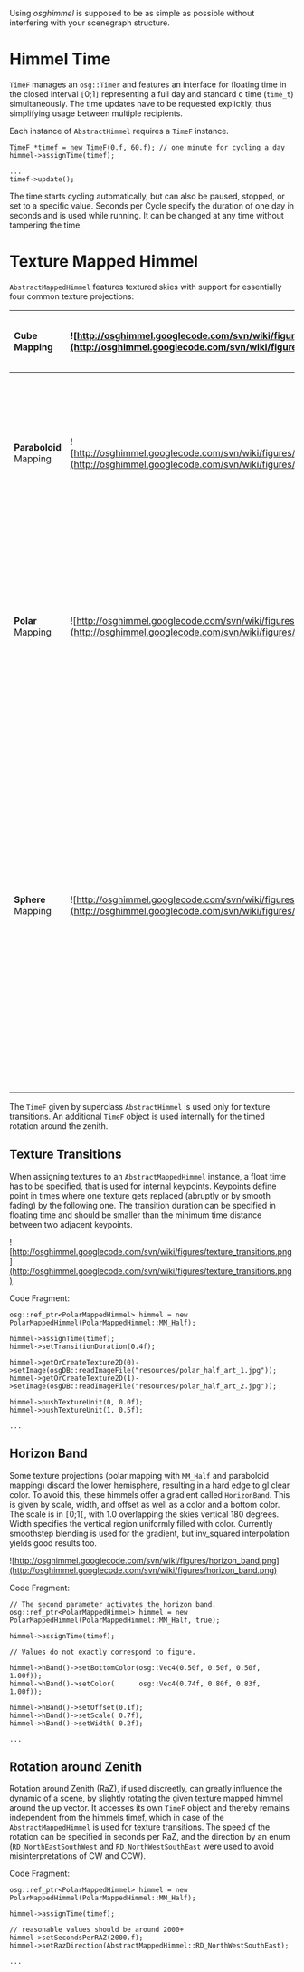 Using _osghimmel_ is supposed to be as simple as possible without interfering with your scenegraph structure.



# Himmel Time #

`TimeF` manages an `osg::Timer` and features an interface for floating time in the closed interval `[`0;1`]` representing a full day and standard c time (`time_t`) simultaneously. The time updates have to be requested explicitly, thus simplifying usage between multiple recipients.

Each instance of `AbstractHimmel` requires a `TimeF` instance.

```
TimeF *timef = new TimeF(0.f, 60.f); // one minute for cycling a day
himmel->assignTime(timef);

...
timef->update();

```

The time starts cycling automatically, but can also be paused, stopped, or set to a specific value. Seconds per Cycle specify the duration of one day in seconds and is used while running. It can be changed at any time without tampering the time.




# Texture Mapped Himmel #

`AbstractMappedHimmel` features textured skies with support for essentially four common texture projections:

| **Cube** Mapping | ![http://osghimmel.googlecode.com/svn/wiki/figures/example_cubemap_small.png](http://osghimmel.googlecode.com/svn/wiki/figures/example_cubemap_small.png) | Features the best detail so far, but cube edges can be spotted. |
|:-----------------|:----------------------------------------------------------------------------------------------------------------------------------------------------------|:----------------------------------------------------------------|
| **Paraboloid** Mapping | ![http://osghimmel.googlecode.com/svn/wiki/figures/example_paraboloidmap_small.png](http://osghimmel.googlecode.com/svn/wiki/figures/example_paraboloidmap_small.png) | Typically utilizes 360 photographs where the full horizon is mapped into one picture (checkout Fisheye lenses). Features good information density distribution. |
| **Polar** Mapping | ![http://osghimmel.googlecode.com/svn/wiki/figures/example_polarmap_small.png](http://osghimmel.googlecode.com/svn/wiki/figures/example_polarmap_small.png) | Best free resources available for, but provide an unnecessary amount of detail towards the zenith (due to projection) - still my favorites. Can be applied in half (`MM_Half`) or full (`MM_Full`) mode. |
| **Sphere** Mapping | ![http://osghimmel.googlecode.com/svn/wiki/figures/example_spheremap_small.png](http://osghimmel.googlecode.com/svn/wiki/figures/example_spheremap_small.png) | Similar to Paraboloid Mapping, but instead of a hemisphere, a full sphere is mapped to the texture. The outer hemisphere is usually less detailed than the inner one. Due to floating precision, and inaccurate sampling an erroneous (singularity like) point arises opposite of the inner hemisphere. The map can be oriented towards an axis (currently `MM_TowardsNegY` and `MM_TowardsPosZ` are supported). |

The `TimeF` given by superclass `AbstractHimmel` is used only for texture transitions. An additional `TimeF` object is used internally for the timed rotation around the zenith.

## Texture Transitions ##

When assigning textures to an `AbstractMappedHimmel` instance, a float time has to be specified, that is used for internal keypoints. Keypoints define point in times where one texture gets replaced (abruptly or by smooth fading) by the following one. The transition duration can be specified in floating time and should be smaller than the minimum time distance between two adjacent keypoints.

![http://osghimmel.googlecode.com/svn/wiki/figures/texture_transitions.png](http://osghimmel.googlecode.com/svn/wiki/figures/texture_transitions.png)

Code Fragment:

```
osg::ref_ptr<PolarMappedHimmel> himmel = new PolarMappedHimmel(PolarMappedHimmel::MM_Half);

himmel->assignTime(timef);
himmel->setTransitionDuration(0.4f);

himmel->getOrCreateTexture2D(0)->setImage(osgDB::readImageFile("resources/polar_half_art_1.jpg"));
himmel->getOrCreateTexture2D(1)->setImage(osgDB::readImageFile("resources/polar_half_art_2.jpg"));

himmel->pushTextureUnit(0, 0.0f);
himmel->pushTextureUnit(1, 0.5f);

...
```


## Horizon Band ##

Some texture projections (polar mapping with `MM_Half` and paraboloid mapping) discard the lower hemisphere, resulting in a hard edge to gl clear color. To avoid this, these himmels offer a gradient called `HorizonBand`. This is given by scale, width, and offset as well as a color and a bottom color. The scale is in `[`0;1`[`, with 1.0 overlapping the skies vertical 180 degrees. Width specifies the vertical region uniformly filled with color. Currently smoothstep blending is used for the gradient, but inv\_squared interpolation yields good results too.

![http://osghimmel.googlecode.com/svn/wiki/figures/horizon_band.png](http://osghimmel.googlecode.com/svn/wiki/figures/horizon_band.png)

Code Fragment:

```
// The second parameter activates the horizon band.
osg::ref_ptr<PolarMappedHimmel> himmel = new PolarMappedHimmel(PolarMappedHimmel::MM_Half, true);

himmel->assignTime(timef);

// Values do not exactly correspond to figure.

himmel->hBand()->setBottomColor(osg::Vec4(0.50f, 0.50f, 0.50f, 1.00f));
himmel->hBand()->setColor(      osg::Vec4(0.74f, 0.80f, 0.83f, 1.00f));

himmel->hBand()->setOffset(0.1f);
himmel->hBand()->setScale( 0.7f);
himmel->hBand()->setWidth( 0.2f);

...
```


## Rotation around Zenith ##

Rotation around Zenith (RaZ), if used discreetly, can greatly influence the dynamic of a scene, by slightly rotating the given texture mapped himmel around the up vector. It accesses its own `TimeF` object and thereby remains independent from the himmels timef, which in case of the `AbstractMappedHimmel` is used for texture transitions. The speed of the rotation can be specified in seconds per RaZ, and the direction by an enum (`RD_NorthEastSouthWest` and `RD_NorthWestSouthEast` were used to avoid misinterpretations of CW and CCW).

Code Fragment:

```
osg::ref_ptr<PolarMappedHimmel> himmel = new PolarMappedHimmel(PolarMappedHimmel::MM_Half);

himmel->assignTime(timef);

// reasonable values should be around 2000+
himmel->setSecondsPerRAZ(2000.f);
himmel->setRazDirection(AbstractMappedHimmel::RD_NorthWestSouthEast);

...
```